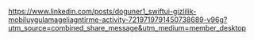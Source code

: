 https://www.linkedin.com/posts/doguner1_swiftui-gizlilik-mobiluygulamageliagntirme-activity-7219719791450738689-v96g?utm_source=combined_share_message&utm_medium=member_desktop
